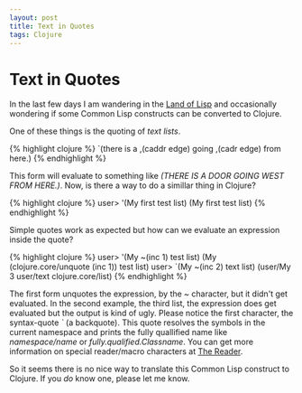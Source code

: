 ```yaml
---
layout: post
title: Text in Quotes
tags: Clojure
---
```


# Text in Quotes

In the last few days I am wandering in the [Land of
Lisp](http://www.amazon.de/Land-Lisp-Learn-Program-Game/dp/1593272812/)
and occasionally wondering if some Common Lisp constructs can be
converted to Clojure.

One of these things is the quoting of _text lists_.

{% highlight clojure %}
  `(there is a ,(caddr edge) going ,(cadr edge) from here.)
{% endhighlight %}

This form will evaluate to something like 
_(THERE IS A DOOR GOING WEST FROM HERE.)_. Now, is there a way to do a
simillar thing in Clojure?

{% highlight clojure %}
  user> '(My first test list)
  (My first test list)
{% endhighlight %}

Simple quotes work as expected but how can we evaluate an expression
inside the quote?

{% highlight clojure %}
  user> '(My ~(inc 1) test list)
  (My (clojure.core/unquote (inc 1)) test list)
  user> `(My ~(inc 2) text list)
  (user/My 3 user/text clojure.core/list)
{% endhighlight %}

The first form unquotes the expression, by the _~_ character, but it didn't get
evaluated. In the second example, the third list, the expression does
get evaluated but the output is kind of ugly. Please notice the first
character, the syntax-quote _&#96;_ (a backquote). This quote resolves the
symbols in the current namespace and prints the fully quallified name
like _namespace/name_ or _fully.qualified.Classname_. You can get more
information on special reader/macro characters at [The Reader](http://clojure.org/reader).

So it seems there is no nice way to translate this Common Lisp
construct to Clojure. If you _do_ know one, please let
me know.

